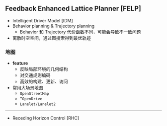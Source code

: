 ## Feedback Enhanced Lattice Planner [FELP]
- Intelligent Driver Model [IDM]
- Behavior planning & Trajectory planning
	- Behavior 和 Trajectory 代价函数不同，可能会导致不一致问题
- 离散时空空间，通过图搜索得到最优轨迹
### 地图
- **feature**
	- 反映局部环境的几何结构
	- 对交通规则编码
	- 高效的构建、更新、访问
- 常用大场景地图
	- `OpenStreetMap`
	- *`OpenDrive`
	- `Lanelet/Lanelet2`

---
- Receding Horizon Control [RHC]